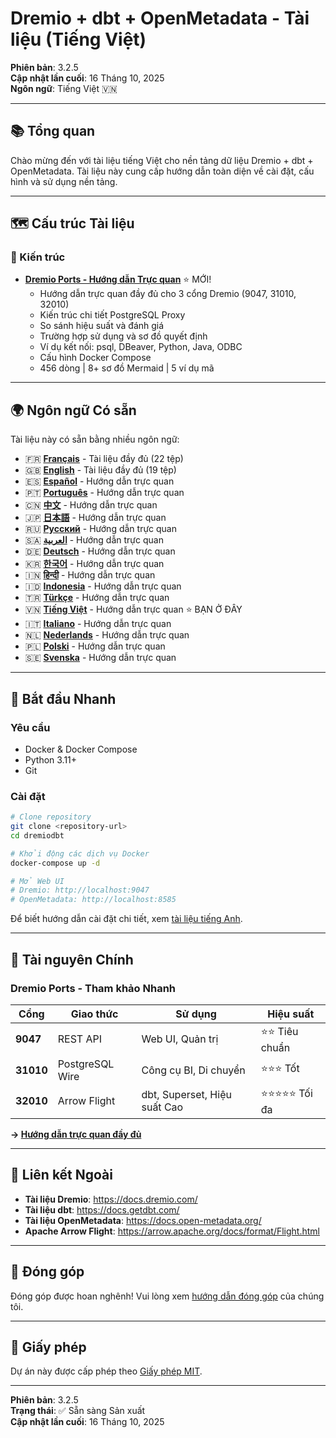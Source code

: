 ﻿# Dremio + dbt + OpenMetadata - Tài liệu (Tiếng Việt)

**Phiên bản**: 3.2.5  
**Cập nhật lần cuối**: 16 Tháng 10, 2025  
**Ngôn ngữ**: Tiếng Việt 🇻🇳

---

## 📚 Tổng quan

Chào mừng đến với tài liệu tiếng Việt cho nền tảng dữ liệu Dremio + dbt + OpenMetadata. Tài liệu này cung cấp hướng dẫn toàn diện về cài đặt, cấu hình và sử dụng nền tảng.

---

## 🗺️ Cấu trúc Tài liệu

### 📐 Kiến trúc

- **[Dremio Ports - Hướng dẫn Trực quan](./architecture/dremio-ports-visual.md)** ⭐ MỚI!
  - Hướng dẫn trực quan đầy đủ cho 3 cổng Dremio (9047, 31010, 32010)
  - Kiến trúc chi tiết PostgreSQL Proxy
  - So sánh hiệu suất và đánh giá
  - Trường hợp sử dụng và sơ đồ quyết định
  - Ví dụ kết nối: psql, DBeaver, Python, Java, ODBC
  - Cấu hình Docker Compose
  - 456 dòng | 8+ sơ đồ Mermaid | 5 ví dụ mã

---

## 🌍 Ngôn ngữ Có sẵn

Tài liệu này có sẵn bằng nhiều ngôn ngữ:

- 🇫🇷 **[Français](../fr/README.md)** - Tài liệu đầy đủ (22 tệp)
- 🇬🇧 **[English](../../../README.md)** - Tài liệu đầy đủ (19 tệp)
- 🇪🇸 **[Español](../es/README.md)** - Hướng dẫn trực quan
- 🇵🇹 **[Português](../pt/README.md)** - Hướng dẫn trực quan
- 🇨🇳 **[中文](../cn/README.md)** - Hướng dẫn trực quan
- 🇯🇵 **[日本語](../jp/README.md)** - Hướng dẫn trực quan
- 🇷🇺 **[Русский](../ru/README.md)** - Hướng dẫn trực quan
- 🇸🇦 **[العربية](../ar/README.md)** - Hướng dẫn trực quan
- 🇩🇪 **[Deutsch](../de/README.md)** - Hướng dẫn trực quan
- 🇰🇷 **[한국어](../ko/README.md)** - Hướng dẫn trực quan
- 🇮🇳 **[हिन्दी](../hi/README.md)** - Hướng dẫn trực quan
- 🇮🇩 **[Indonesia](../id/README.md)** - Hướng dẫn trực quan
- 🇹🇷 **[Türkçe](../tr/README.md)** - Hướng dẫn trực quan
- 🇻🇳 **[Tiếng Việt](../vi/README.md)** - Hướng dẫn trực quan ⭐ BẠN Ở ĐÂY
- 🇮🇹 **[Italiano](../it/README.md)** - Hướng dẫn trực quan
- 🇳🇱 **[Nederlands](../nl/README.md)** - Hướng dẫn trực quan
- 🇵🇱 **[Polski](../pl/README.md)** - Hướng dẫn trực quan
- 🇸🇪 **[Svenska](../se/README.md)** - Hướng dẫn trực quan

---

## 🚀 Bắt đầu Nhanh

### Yêu cầu

- Docker & Docker Compose
- Python 3.11+
- Git

### Cài đặt

```bash
# Clone repository
git clone <repository-url>
cd dremiodbt

# Khởi động các dịch vụ Docker
docker-compose up -d

# Mở Web UI
# Dremio: http://localhost:9047
# OpenMetadata: http://localhost:8585
```

Để biết hướng dẫn cài đặt chi tiết, xem [tài liệu tiếng Anh](../en/getting-started/installation.md).

---

## 📖 Tài nguyên Chính

### Dremio Ports - Tham khảo Nhanh

| Cổng | Giao thức | Sử dụng | Hiệu suất |
|------|-----------|------------|----------|
| **9047** | REST API | Web UI, Quản trị | ⭐⭐ Tiêu chuẩn |
| **31010** | PostgreSQL Wire | Công cụ BI, Di chuyển | ⭐⭐⭐ Tốt |
| **32010** | Arrow Flight | dbt, Superset, Hiệu suất Cao | ⭐⭐⭐⭐⭐ Tối đa |

**→ [Hướng dẫn trực quan đầy đủ](./architecture/dremio-ports-visual.md)**

---

## 🔗 Liên kết Ngoài

- **Tài liệu Dremio**: https://docs.dremio.com/
- **Tài liệu dbt**: https://docs.getdbt.com/
- **Tài liệu OpenMetadata**: https://docs.open-metadata.org/
- **Apache Arrow Flight**: https://arrow.apache.org/docs/format/Flight.html

---

## 🤝 Đóng góp

Đóng góp được hoan nghênh! Vui lòng xem [hướng dẫn đóng góp](../en/CONTRIBUTING.md) của chúng tôi.

---

## 📄 Giấy phép

Dự án này được cấp phép theo [Giấy phép MIT](../../../LICENSE).

---

**Phiên bản**: 3.2.5  
**Trạng thái**: ✅ Sẵn sàng Sản xuất  
**Cập nhật lần cuối**: 16 Tháng 10, 2025
